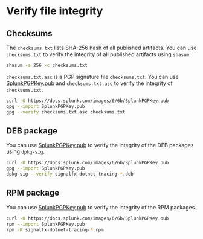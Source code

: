 # Verify file integrity

## Checksums

The `checksums.txt` lists SHA-256 hash of all published artifacts.
You can use `checksums.txt` to verify the integrity of all published artifacts
using `shasum`.

```bash
shasum -a 256 -c checksums.txt
```

`checksums.txt.asc` is a PGP signature file `checksums.txt`.
You can use [SplunkPGPKey.pub](https://docs.splunk.com/images/6/6b/SplunkPGPKey.pub)
and `checksums.txt.asc` to verify the integrity of `checksums.txt`.

```bash
curl -O https://docs.splunk.com/images/6/6b/SplunkPGPKey.pub
gpg --import SplunkPGPKey.pub
gpg --verify checksums.txt.asc checksums.txt
```

## DEB package

You can use [SplunkPGPKey.pub](https://docs.splunk.com/images/6/6b/SplunkPGPKey.pub)
to verify the integrity of the DEB packages using `dpkg-sig`.

```bash
curl -O https://docs.splunk.com/images/6/6b/SplunkPGPKey.pub
gpg --import SplunkPGPKey.pub
dpkg-sig --verify signalfx-dotnet-tracing-*.deb
```

## RPM package

You can use [SplunkPGPKey.pub](https://docs.splunk.com/images/6/6b/SplunkPGPKey.pub)
to verify the integrity of the RPM packages.

```bash
curl -O https://docs.splunk.com/images/6/6b/SplunkPGPKey.pub
rpm --import SplunkPGPKey.pub
rpm -K signalfx-dotnet-tracing-*.rpm
```
